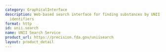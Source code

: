 ```yaml
---
category: GraphicalInterface
description: Web-based search interface for finding substances by UNII, name, or other
  identifiers
format: http
id: unii.search
name: UNII Search Service
product_url: https://precision.fda.gov/uniisearch
layout: product_detail
---
```

